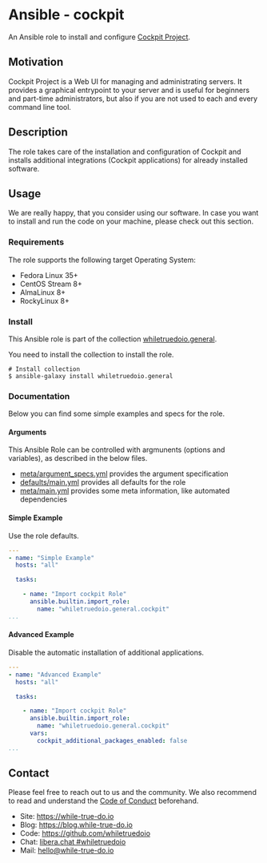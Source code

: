 <!--
reference: https://www.makeareadme.com/
reference: https://commonmark.org/
-->

# Ansible - cockpit

An Ansible role to install and configure
[Cockpit Project](https://cockpit-project.org).

## Motivation

Cockpit Project is a Web UI for managing and administrating servers. It
provides a graphical entrypoint to your server and is useful for beginners and
part-time administrators, but also if you are not used to each and every
command line tool.

## Description

The role takes care of the installation and configuration of Cockpit and
installs additional integrations (Cockpit applications) for already installed
software.

## Usage

We are really happy, that you consider using our software. In case you want to
install and run the code on your machine, please check out this section.

### Requirements

The role supports the following target Operating System:

- Fedora Linux 35+
- CentOS Stream 8+
- AlmaLinux 8+
- RockyLinux 8+

### Install

This Ansible role is part of the collection
[whiletruedoio.general](https://github.com/whiletruedoio/whiletruedoio.general).

You need to install the collection to install the role.

```shell
# Install collection
$ ansible-galaxy install whiletruedoio.general
```

### Documentation

Below you can find some simple examples and specs for the role.

#### Arguments

This Ansible Role can be controlled with argmunents (options and variables), as
described in the below files.

- [meta/argument_specs.yml](meta/argument_specs.yml) provides the argument
  specification
- [defaults/main.yml](defaults/main.yml) provides all defaults for the role
- [meta/main.yml](meta/main.yml) provides some meta information, like automated
  dependencies

#### Simple Example

Use the role defaults.

```yaml
---
- name: "Simple Example"
  hosts: "all"

  tasks:

    - name: "Import cockpit Role"
      ansible.builtin.import_role:
        name: "whiletruedoio.general.cockpit"
...
```

#### Advanced Example

Disable the automatic installation of additional applications.

```yaml
---
- name: "Advanced Example"
  hosts: "all"

  tasks:

    - name: "Import cockpit Role"
      ansible.builtin.import_role:
        name: "whiletruedoio.general.cockpit"
      vars:
        cockpit_additional_packages_enabled: false
...
```

## Contact

Please feel free to reach out to us and the community. We also recommend to read
and understand the
[Code of Conduct](https://github.com/whiletruedoio/.github/blob/main/docs/CODE_OF_CONDUCT.md)
beforehand.

- Site: <https://while-true-do.io>
- Blog: <https://blog.while-true-do.io>
- Code: <https://github.com/whiletruedoio>
- Chat: [libera.chat #whiletruedoio](https://web.libera.chat/gamja/#whiletruedo)
- Mail: [hello@while-true-do.io](mailto:hello@while-true-do.io)
